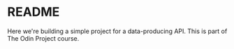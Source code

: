 # README

Here we're building a simple project for a data-producing API. This is part of The Odin Project course.